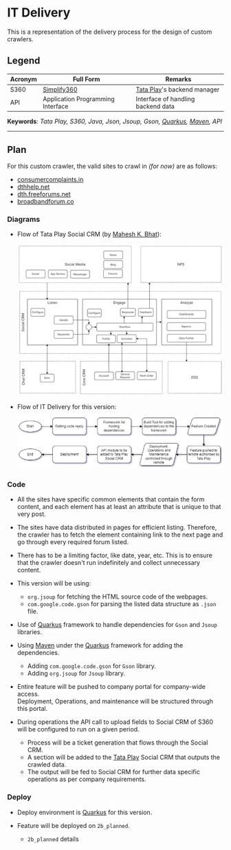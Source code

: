 # IT Delivery

This is a representation of the delivery process for the design of custom crawlers.

## Legend

|Acronym|Full Form|Remarks|
|---|---|---|
|S360|[Simplify360](https://simplify360.com/)|[Tata Play][tataplay]'s backend manager|
|API|Application Programming Interface|Interface of handling backend data|

**Keywords**: _Tata Play, S360, Java, Json, Jsoup, Gson, [Quarkus][quarkus], [Maven][maven], API_

---

## Plan

For this custom crawler, the valid sites to crawl in _(for now)_ are as follows:  

- [consumercomplaints.in](https://www.consumercomplaints.in/)
- [dthhelp.net](https://www.dthhelp.net/)
- [dth.freeforums.net](https://dth.freeforums.net/)
- [broadbandforum.co](https://broadband.forum/)

### Diagrams

- Flow of Tata Play Social CRM (by [Mahesh K. Bhat](mailto:mahesh.bhatk@tataplay.com)):

  ![Tata Play Social CRM](https://raw.githubusercontent.com/arpa2001/TataPlayStint1/main/IT_Delivery/TataPlaySocialCRMPNG.png)

- Flow of IT Delivery for this version:

  ![IT Delivery flow](https://raw.githubusercontent.com/arpa2001/TataPlayStint1/main/IT_Delivery/IT_Delivery-WorkflowJPG.jpg)

### Code

- All the sites have specific common elements that contain the form content, and each element has at least an attribute that is unique to that very post.

- The sites have data distributed in pages for efficient listing. Therefore, the crawler has to fetch the element containing link to the next page and go through every required forum listed.

- There has to be a limiting factor, like date, year, etc. This is to ensure that the crawler doesn't run indefinitely and collect unnecessary content.

- This version will be using:
  - `org.jsoup` for fetching the HTML source code of the webpages.
  - `com.google.code.gson` for parsing the listed data structure as `.json` file.

- Use of [Quarkus][quarkus] framework to handle dependencies for `Gson` and `Jsoup` libraries.  

- Using [Maven][maven] under the [Quarkus][quarkus] framework for adding the dependencies.
  - Adding `com.google.code.gson` for `Gson` library.
  - Adding `org.jsoup` for `Jsoup` library.

- Entire feature will be pushed to company portal for company-wide access.  
  Deployment, Operations, and maintenance will be structured through this portal.

- During operations the API call to upload fields to Social CRM of S360 will be configured to run on a given period.
  - Process will be a ticket generation that flows through the Social CRM.
  - A section will be added to the [Tata Play][tataplay] Social CRM that outputs the crawled data.
  - The output will be fed to Social CRM for further data specific operations as per company requirements.

### Deploy

- Deploy environment is [Quarkus][quarkus] for this version.

- Feature will be deployed on `2b_planned`.
  - `2b_planned` details

[tataplay]: https://www.tataplay.com/
[quarkus]: https://quarkus.io/
[maven]: https://maven.apache.org/
